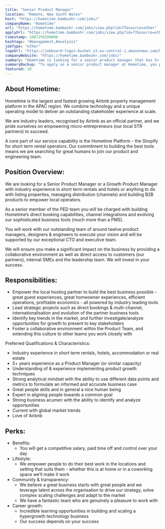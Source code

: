```yaml
---
title: "Senior Product Manager"
location: "Remote, New South Wales"
host: "https://hometime.bamboohr.com/jobs/"
companyName: "Hometime"
url: "https://hometime.bamboohr.com/jobs/view.php?id=77&source=other"
applyUrl: "https://hometime.bamboohr.com/jobs/view.php?id=77&source=other"
timestamp: 1607299200000
hashtags: "#management,#analysis"
jobType: "other"
logoUrl: "https://jobboard-logos-bucket.s3.eu-central-1.amazonaws.com/hometime"
companyWebsite: "https://hometime.bamboohr.com/jobs/"
summary: "Hometime is looking for a senior product manager that has 5+ years experience."
summaryBackup: "To apply as a senior product manager at Hometime, you preferably need to have some knowledge of: #operations, #marketing, #ui/ux."
featured: 10
---
```


## About Hometime:

Hometime is the largest and fastest growing Airbnb property management platform in the APAC region. We combine technology and a unique operating model to deliver an outstanding stakeholder experience at scale.

We are industry leaders, recognised by Airbnb as an official partner, and we pride ourselves on empowering micro-entrepreneurs (our local STR partners) to succeed. 

A core part of our service capability is the Hometime Platform - the Shopify for short term rental operators. Our commitment to building the best tools means we are searching for great humans to join our product and engineering team.

## Position Overview:

We are looking for a Senior Product Manager or a Growth Product Manager with industry experience in short term rentals and hotels or anything to do with listing properties, managing distribution (channels) and building B2B products to empower local operators.

As a senior member of the PED team you will be charged with building Hometime’s direct booking capabilities, channel integrations and evolving our sophisticated business tools (much more than a PMS).

You will work with our outstanding team of around twelve product managers, designers & engineers to execute your vision and will be supported by our exceptional CTO and executive team. 

We will ensure you make a significant impact on the business by providing a collaborative environment as well as direct access to customers (our partners), internal SMEs and the leadership team. We will invest in your success.

## Responsibilities: 

*   Empower the local hosting partner to build the best business possible - great guest experiences, great homeowner experiences, efficient operations, profitable economics - all powered by industry leading tools
*   Lead strategic projects such as direct bookings & multi-channel, internationalisation and evolution of the partner business tools
*   Identify key trends in the market, and further investigate/analyze opportunities for growth to present to key stakeholders
*   Foster a collaborative environment within the Product Team, and extending this culture to other teams you work closely with

Preferred Qualifications & Characteristics:

*   Industry experience in short term rentals, hotels, accommodation or real estate
*   5+ years experience as a Product Manager (or similar capacity) 
*   Understanding of & experience implementing product growth techniques
*   Strong analytical mindset with the ability to use different data points and metrics to formulate an informed and accurate business case
*   Great people skills and in general a nice human being
*   Expert in aligning people towards a common goal
*   Strong business acumen with the ability to identify and analyze opportunities
*   Current with global market trends
*   Love of Airbnb

## Perks:

*   Benefits:
    *   You will get a competitive salary, paid time off and control over your day
*   Lifestyle:
    *   We empower people to do their best work in the locations and setting that suits them - whether this is at home or in a coworking space we’ll make it work
*   Community & transparency:
    *   We believe a great business starts with great people and we leverage talent across the organisation to drive our strategy, solve complex scaling challenges and adapt to the market
    *   We have a fantastic team who are genuinely a pleasure to work with
*   Career growth:
    *   Incredible learning opportunities in building and scaling a hypergrowth technology business
    *   Our success depends on your success
